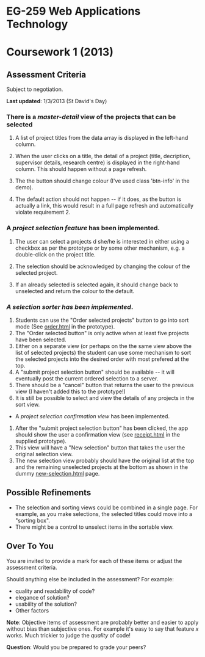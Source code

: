 # EG-259 Web Applications Technology 
# Coursework 1 (2013)

## Assessment Criteria

Subject to negotiation. 

**Last updated**: 1/3/2013 (St David's Day)

### There is a *master-detail* view of the projects that can be selected

1. A list of project titles from the data array is displayed in the left-hand column. 

2. When the user clicks on a title, the detail of a project (title, decription, supervisor details, research centre) is displayed in the right-hand column. This should happen without a page refresh.

3. The the button should change colour (I've used class 'btn-info' in the demo).

4. The default action should not happen -- if it does, as the button is actually a link, this would result in a full page refresh and automatically violate requirement 2.

### A *project selection feature* has been implemented.
1. The user can select a projects d
she/he is interested in either using a checkbox as per the prototype or by some other mechanism, e.g. a double-click on the project title. 

2. The selection should be acknowledged by changing the colour of the selected project. 

3. If an already selected is selected again, it should change back to unselected and return the colour to the default.

### *A selection sorter has been implemented*. 
1. Students can use the "Order selected projects" button to go into sort mode (See [order.html](order.html) in the prototype). 
2. The "Order selected button" is only active when at least five projects have been selected.
3. Either on a separate view (or perhaps on the the same view above the list of selected projects) the student can use some mechanism to sort the selected projects into the desired order with most prefered at the top. 
4. A "submit project selection button" should be available -- it will eventually post the current ordered selection to a server.
5. There should be a "cancel" button that returns the user to the previous view (I haven't added this to the prototype!)
4. It is still be possible to select and view the details of any projects in the sort view. 
* A *project selection confirmation view* has been implemented. 
1. After the "submit project selection button" has been clicked, the app should show the user a confirmation view (see [receipt.html](receipt.html) in the supplied prototype). 
3. This view will have a "New selection" button that takes the user the original selection view.
5. The new selection view probably should have the original list at the top and the remaining unselected projects at the bottom as shown in the dummy [new-selection.html](new-selection.html) page.

## Possible Refinements

* The selection and sorting views could be combined in a single page. For example, as you make selections, the selected titles could move into a "sorting box". 
* There might be a control to unselect items in the sortable view.

## Over To You

You are invited to provide a mark for each of these items or adjust the assessment criteria.

Should anything else be included in the assessment? For example: 
* quality and readability of code?
* elegance of solution?
* usabiilty of the solution?
* Other factors

**Note**: Objective items of assessment are probably better and easier to apply without bias than subjective ones. For example it's easy to say that feature *x* works. Much trickier to judge the *quality* of code!

**Question**: Would you be prepared to grade your peers?
